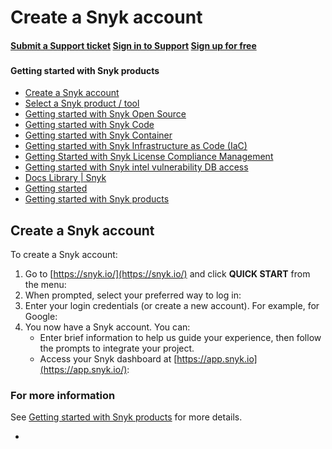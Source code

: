 # Create a Snyk account

#### [Submit a Support ticket](https://support.snyk.io/hc/en-us/requests/new) [Sign in to Support](https://support.snyk.io/hc/en-us/signin) [Sign up for free](https://snyk.io/login?cta=sign-up&loc=nav&page=support_docs_page)

### [ ](untitled-273.md) <a id="category-name"></a>

#### Getting started with Snyk products

* [ Create a Snyk account](https://github.com/snyk/user-docs/tree/53fce7f51125484bfae446936b09a98076f1d418/hc/en-us/articles/360017098237-Create-a-Snyk-account/README.md)
* [ Select a Snyk product / tool](https://github.com/snyk/user-docs/tree/53fce7f51125484bfae446936b09a98076f1d418/hc/en-us/articles/360014959818-Select-a-Snyk-product-tool/README.md)
* [ Getting started with Snyk Open Source](https://github.com/snyk/user-docs/tree/53fce7f51125484bfae446936b09a98076f1d418/hc/en-us/articles/360014875297-Getting-started-with-Snyk-Open-Source/README.md)
* [ Getting started with Snyk Code](https://github.com/snyk/user-docs/tree/53fce7f51125484bfae446936b09a98076f1d418/hc/en-us/articles/360016765157-Getting-started-with-Snyk-Code/README.md)
* [ Getting started with Snyk Container](https://github.com/snyk/user-docs/tree/53fce7f51125484bfae446936b09a98076f1d418/hc/en-us/articles/360014877957-Getting-started-with-Snyk-Container/README.md)
* [ Getting started with Snyk Infrastructure as Code \(IaC\)](https://github.com/snyk/user-docs/tree/53fce7f51125484bfae446936b09a98076f1d418/hc/en-us/articles/360014938398-Getting-started-with-Snyk-Infrastructure-as-Code-IaC-/README.md)
* [ Getting Started with Snyk License Compliance Management](https://github.com/snyk/user-docs/tree/53fce7f51125484bfae446936b09a98076f1d418/hc/en-us/articles/360015235618-Getting-Started-with-Snyk-License-Compliance-Management/README.md)
* [ Getting started with Snyk intel vulnerability DB access](https://github.com/snyk/user-docs/tree/53fce7f51125484bfae446936b09a98076f1d418/hc/en-us/articles/360015452178-Getting-started-with-Snyk-intel-vulnerability-DB-access/README.md)
* [Docs Library \| Snyk](https://github.com/snyk/user-docs/tree/53fce7f51125484bfae446936b09a98076f1d418/hc/en-us/README.md)
* [Getting started](https://github.com/snyk/user-docs/tree/53fce7f51125484bfae446936b09a98076f1d418/hc/en-us/categories/360000449098-Getting-started/README.md)
* [Getting started with Snyk products](https://github.com/snyk/user-docs/tree/53fce7f51125484bfae446936b09a98076f1d418/hc/en-us/sections/360004349758-Getting-started-with-Snyk-products/README.md)

## Create a Snyk account

To create a Snyk account:

1. Go to [https://snyk.io/](https://snyk.io/) and click **QUICK START** from the menu:  
2. When prompted, select your preferred way to log in:  
3. Enter your login credentials \(or create a new account\). For example, for Google:  
4. You now have a Snyk account. You can:
   * Enter brief information to help us guide your experience, then follow the prompts to integrate your project.
   * Access your Snyk dashboard at [https://app.snyk.io](https://app.snyk.io/):

### For more information

See [Getting started with Snyk products](https://support.snyk.io/hc/en-us/sections/360004349758-Getting-started-with-Snyk-products) for more details.

* 
